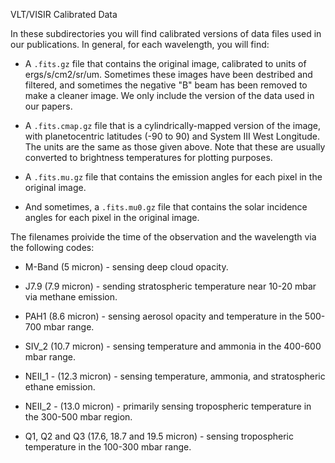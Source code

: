 VLT/VISIR Calibrated Data

In these subdirectories you will find calibrated versions of data files used in
our publications.  In general, for each wavelength, you will find:

* A `.fits.gz` file that contains the original image, calibrated to units of
ergs/s/cm2/sr/um.  Sometimes these images have been destribed and filtered, and
sometimes the negative "B" beam has been removed to make a cleaner image.  We
only include the version of the data used in our papers.

* A `.fits.cmap.gz` file that is a cylindrically-mapped version of the image,
with planetocentric latitudes (-90 to 90) and System III West Longitude.  The
units are the same as those given above.  Note that these are usually converted
to brightness temperatures for plotting purposes.

* A `.fits.mu.gz` file that contains the emission angles for each pixel in the
original image.

* And sometimes, a `.fits.mu0.gz` file that contains the solar incidence angles
for each pixel in the original image.


The filenames proivide the time of the observation and the wavelength via the
following codes:  

* M-Band (5 micron) - sensing deep cloud opacity.

* J7.9 (7.9 micron) - sending stratospheric temperature near 10-20 mbar via
methane emission.

* PAH1 (8.6 micron) - sensing aerosol opacity and temperature in the 500-700
mbar range.

* SIV_2 (10.7 micron) - sensing temperature and ammonia in the 400-600 mbar
range.

* NEII_1 - (12.3 micron) - sensing temperature, ammonia, and stratospheric
ethane emission.

* NEII_2 - (13.0 micron) - primarily sensing tropospheric temperature in the
300-500 mbar region.

* Q1, Q2 and Q3 (17.6, 18.7 and 19.5 micron) - sensing tropospheric temperature
in the 100-300 mbar range.
